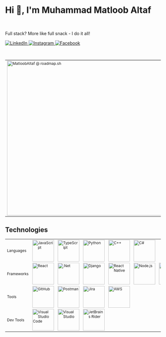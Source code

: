 <h1>Hi 👋, I'm Muhammad Matloob Altaf</h1>
<br/>
<p>Full stack? More like full snack - I do it all!</p>

<a target="_blank" href="https://LinkedIn.com/in/MatloobAltaf">
  <img alt="LinkedIn" src="https://img.shields.io/badge/LinkedIn-%230077B5.svg?&style=for-the-badge&logo=linkedin&logoColor=white"/>
</a>
<a target="_blank" href="https://Instagram.com/MatloobAltaf">
  <img alt="Instagram" src="https://img.shields.io/badge/Instagram-%23E4405F.svg?&style=for-the-badge&logo=Instagram&logoColor=white"/>
</a>
<a target="_blank" href="https://Facebook.com/IMatloobAltaf">
  <img alt="Facebook" src="https://img.shields.io/badge/Facebook-%231877F2.svg?&style=for-the-badge&logo=Facebook&logoColor=white"/>
</a>

<br/>
<br/>
<br/>

<table style="font-size: 12px; border: none;">
  <tr>
    <td rowspan="9">  
      <img
        align="center"
        src="https://api.roadmap.sh/v1-badge/wide/649567d4d99c9d67318f81c8?variant=dark"
        alt="MatloobAltaf @ roadmap.sh"
        width="500"
      />
    </td>
  </tr>
    <tr>
    <td rowspan="9">  
      <img
        align="center"
        src="https://github-readme-stats-two-sage-95.vercel.app/api/top-langs/?username=matloobaltaf&theme=github_dark&locale=en&layout=compact"
        alt="MatloobAltaf's Github Stats"
        width="500"
      />
    </td>
  </tr>
</table>

<h2>Technologies</h2>
<table style="font-size: 12px; border: none;">
  <tr>
    <td>Languages</td>
    <td><img width="70" alt="JavaScript" src="https://img.shields.io/badge/-%23323330.svg?&style=for-the-badge&logo=javascript&logoColor=%23F7DF1E"/></td>
    <td><img width="70" alt="TypeScript" src="https://img.shields.io/badge/-%23007ACC.svg?&style=for-the-badge&logo=typescript&logoColor=white"/></td>
    <td><img width="70" alt="Python" src="https://img.shields.io/badge/python-3670A0?style=for-the-badge&logo=python&logoColor=ffdd54"/></td>
    <td><img width="70" alt="C++" src="https://img.shields.io/badge/c++-%2300599C.svg?style=for-the-badge&logo=c%2B%2B&logoColor=white"/></td>
    <td><img width="70" alt="C#" src="https://img.shields.io/badge/c%23-%23239120.svg?style=for-the-badge&logo=csharp&logoColor=white"/></td>
  </tr>
  <tr>
    <td>Frameworks</td>
    <td><img width="70" alt="React" src="https://img.shields.io/badge/-%2320232a.svg?&style=for-the-badge&logo=react&logoColor=%2361DAFB"/></td>
    <td><img width="70" alt=".Net" src="https://img.shields.io/badge/-5C2D91?style=for-the-badge&logo=.net&logoColor=white"/></td>
    <td><img width="70" alt="Django" src="https://img.shields.io/badge/django-%23092E20.svg?style=for-the-badge&logo=django&logoColor=white"/></td>
    <td><img width="70" alt="React Native" src="https://img.shields.io/badge/react_native-%2320232a.svg?style=for-the-badge&logo=react&logoColor=white"/></td>
    <td><img width="70" alt="Node.js" src="https://img.shields.io/badge/node.js-6DA55F?style=for-the-badge&logo=node.js&logoColor=white"/></td>
    <td><img width="70" alt="Bootstrap" src="https://img.shields.io/badge/-%23563D7C.svg?&style=for-the-badge&logo=bootstrap&logoColor=white"/></td>
    <td><img width="70" alt="SASS" src="https://img.shields.io/badge/-hotpink.svg?&style=for-the-badge&logo=SASS&logoColor=white"/></td>
  </tr>
  <tr>
    <td>Tools</td>
    <td><img width="70" alt="GitHub" src="https://img.shields.io/badge/-%23121011.svg?&style=for-the-badge&logo=github&logoColor=white"/></td>
    <td><img width="70" alt="Postman" src="https://img.shields.io/badge/-FF6C37?style=for-the-badge&logo=postman&logoColor=white" /></td>
    <td><img width="70" alt="Jira" src="https://img.shields.io/badge/jira-%230A0FFF.svg?style=for-the-badge&logo=jira&logoColor=white" /></td>
    <td><img width="70" alt="AWS" src="https://img.shields.io/badge/AWS-%23FF9900.svg?style=for-the-badge&logo=amazon-aws&logoColor=white" /></td>
    <td></td>
  </tr>
  <tr>
    <td>Dev Tools</td>
    <td><img width="70" alt="Visual Studio Code" src="https://img.shields.io/badge/-0078d7.svg?&style=for-the-badge&logo=visual-studio-code&logoColor=white"/></td>
    <td><img width="70" alt="Visual Studio" src="https://img.shields.io/badge/-5C2D91.svg?&style=for-the-badge&logo=visual-studio&logoColor=white"/></td>
    <td><img width="70" alt="JetBrains Rider" src="https://img.shields.io/badge/Rider-000000.svg?style=for-the-badge&logo=Rider&logoColor=white&color=black&labelColor=crimson"/></td>
    <td></td>
    <td></td>
  </tr>
</table>

